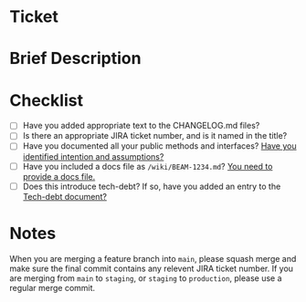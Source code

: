 # Ticket

# Brief Description

# Checklist
* [ ] Have you added appropriate text to the CHANGELOG.md files?
* [ ] Is there an appropriate JIRA ticket number, and is it named in the title?
* [ ] Have you documented all your public methods and interfaces? [Have you identified intention and assumptions?](https://github.com/beamable/BeamableProduct/wiki/Docstrings)
* [ ] Have you included a docs file as `/wiki/BEAM-1234.md`? [You need to provide a docs file.](https://github.com/beamable/BeamableProduct/wiki/Template)
* [ ] Does this introduce tech-debt? If so, have you added an entry to the [Tech-debt document?](https://docs.google.com/spreadsheets/d/141h1o9ZTdpdTP9JuQT7QP5MK5UAFQ00bfymqVtyCHyU/edit?usp=sharing)

# Notes
When you are merging a feature branch into `main`, please squash merge and make sure the final commit contains any relevent JIRA ticket number. If you are merging from `main` to `staging`, or `staging` to `production`, please use a regular merge commit. 
